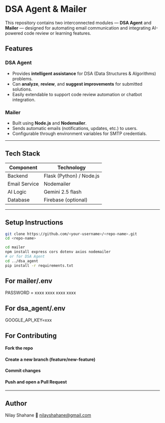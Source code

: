 #  DSA Agent & Mailer

This repository contains two interconnected modules — **DSA Agent** and **Mailer** — designed for automating email communication and integrating AI-powered code review or learning features.


##  Features

###  DSA Agent
- Provides **intelligent assistance** for DSA (Data Structures & Algorithms) problems.
- Can **analyze**, **review**, and **suggest improvements** for submitted solutions.
- Easily extendable to support code review automation or chatbot integration.

###  Mailer
- Built using **Node.js** and **Nodemailer**.
- Sends automatic emails (notifications, updates, etc.) to users.
- Configurable through environment variables for SMTP credentials.

---

##  Tech Stack

| Component | Technology |
|------------|-------------|
| Backend | Flask (Python) / Node.js |
| Email Service | Nodemailer |
| AI Logic |Gemini 2.5 flash|
| Database |Firebase (optional) |

---

## Setup Instructions


```bash
git clone https://github.com/<your-username>/<repo-name>.git
cd <repo-name>

cd mailer
npm install express cors dotenv axios nodemailer
# or for DSA Agent
cd ../dsa_agent
pip install -r requirements.txt
```

## For mailer/.env
  PASSWORD = xxxx xxxx xxxx xxxx
## For dsa_agent/.env
  GOOGLE_API_KEY=xxx


## For Contributing
#### Fork the repo
#### Create a new branch (feature/new-feature)
#### Commit changes
#### Push and open a Pull Request

---
## Author

Nilay Shahane
📧 nilayshahane@gmail.com
